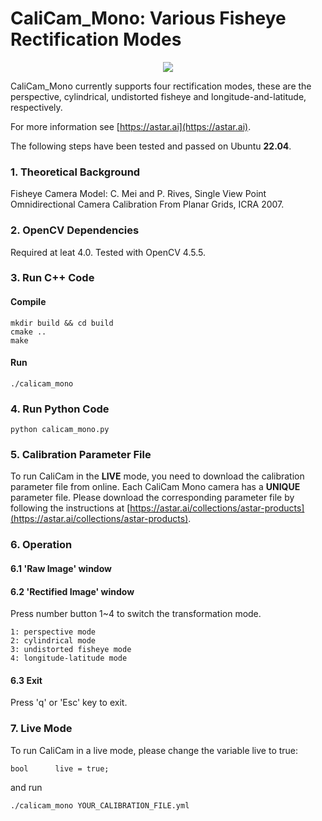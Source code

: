 # CaliCam_Mono: Various Fisheye Rectification Modes

<p align="center">
  <img src="http://astar.support/dotai/calicam_mono.png">
</p>

CaliCam_Mono currently supports four rectification modes, these are the perspective, cylindrical, undistorted fisheye and longitude-and-latitude, respectively.

For more information see
[https://astar.ai](https://astar.ai).

The following steps have been tested and passed on Ubuntu **22.04**.

### 1. Theoretical Background

Fisheye Camera Model:
C. Mei and P. Rives, Single View Point Omnidirectional Camera Calibration From Planar Grids, ICRA 2007.

### 2. OpenCV Dependencies

Required at leat 4.0. Tested with OpenCV 4.5.5.

### 3. Run C++ Code
#### Compile

	mkdir build && cd build
	cmake ..
	make
#### Run
	./calicam_mono

### 4. Run Python Code

	python calicam_mono.py

### 5. Calibration Parameter File
To run CaliCam in the **LIVE** mode, you need to download the calibration parameter file from online.
Each CaliCam Mono camera has a **UNIQUE** parameter file. Please download the corresponding parameter file by following the instructions at [https://astar.ai/collections/astar-products](https://astar.ai/collections/astar-products).

### 6. Operation

#### 6.1 'Raw Image' window
#### 6.2 'Rectified Image' window
Press number button 1~4 to switch the transformation mode.

	1: perspective mode
	2: cylindrical mode
	3: undistorted fisheye mode
	4: longitude-latitude mode

#### 6.3 Exit
Press 'q' or 'Esc' key to exit.

### 7. Live Mode
To run CaliCam in a live mode, please change the variable live to true:

	bool      live = true;

and run

	./calicam_mono YOUR_CALIBRATION_FILE.yml
